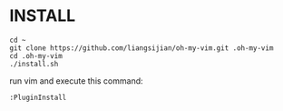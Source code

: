 # INSTALL

    cd ~
    git clone https://github.com/liangsijian/oh-my-vim.git .oh-my-vim
    cd .oh-my-vim
    ./install.sh

run vim and execute this command:

    :PluginInstall


